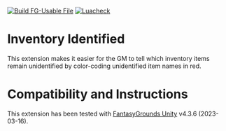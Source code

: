[![Build FG-Usable File](https://github.com/FG-Unofficial-Developers-Guild/FG-CoreRPG-Inventory-Identified/actions/workflows/create-ext.yml/badge.svg)](https://github.com/FG-Unofficial-Developers-Guild/FG-CoreRPG-Inventory-Identified/actions/workflows/create-ext.yml) [![Luacheck](https://github.com/FG-Unofficial-Developers-Guild/FG-CoreRPG-Inventory-Identified/actions/workflows/luacheck.yml/badge.svg)](https://github.com/FG-Unofficial-Developers-Guild/FG-CoreRPG-Inventory-Identified/actions/workflows/luacheck.yml)

# Inventory Identified
This extension makes it easier for the GM to tell which inventory items remain unidentified by color-coding unidentified item names in red.

# Compatibility and Instructions
This extension has been tested with [FantasyGrounds Unity](https://www.fantasygrounds.com/home/FantasyGroundsUnity.php) v4.3.6 (2023-03-16).
